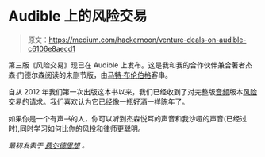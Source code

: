 # Audible 上的风险交易

> 原文：<https://medium.com/hackernoon/venture-deals-on-audible-c6106e8aecd1>

第三版《风险交易》现已在 Audible 上发布。这是我和我的合作伙伴兼合著者杰森·门德尔森阅读的未删节版，由[马特·布伦伯格](https://www.onlyonceblog.com/)客串。

自从 2012 年我们第一次出版这本书以来，我们已经收到了对完整版[音频](https://hackernoon.com/tagged/audio)版本[风险](https://hackernoon.com/tagged/venture)交易的请求。我们喜欢认为它已经像一瓶好酒一样陈年了。

如果你是一个有声书的人，你可以听到杰森悦耳的声音和我沙哑的声音(已经过时),同时学习如何比你的风投和律师更聪明。

*最初发表于* [*费尔德思想*](https://www.feld.com/archives/2017/11/venture-deals-audible.html) *。*